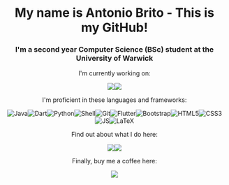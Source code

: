<h1 align="center"> My name is Antonio Brito - This is my GitHub!</h1>
<h3 align="center">
    I'm a second year Computer Science (BSc) student at the University of Warwick
</h3>

<p align="center">I'm currently working on:</p>
<p align="center" style="display:flex; justify-content: center; flex-wrap: wrap;"><span></span>
<a href="https://www.butterfly-social.com"><img src="https://img.shields.io/badge/Butterfly-fc62b2?style=for-the-badge"/></a><span> </span>
<a href="https://warwick.guide/"><img src="https://img.shields.io/badge/Warwick.Guide-43cc68?style=for-the-badge"/></a><span> </span>
</p>

<p align="center">I'm proficient in these languages and frameworks:</p>

<p align="center" style="display:flex; justify-content: center; flex-wrap: wrap;">
<span></span>
<img alt="Java" src="https://img.shields.io/badge/Java-F89820?style=for-the-badge&logo=java&logoColor=white"/><span> </span>
<img alt="Dart" src="https://img.shields.io/badge/dart-%230175C2.svg?style=for-the-badge&logo=dart&logoColor=white"/><span></span>
<img alt="Python" src="https://img.shields.io/badge/python-3670A0?style=for-the-badge&logo=python&logoColor=ffdd54"/><span></span>
<img alt="Shell" src="https://img.shields.io/badge/shell_script-%23121011.svg?style=for-the-badge&logo=gnu-bash&logoColor=white"/><span></span>
<img alt="Git" src="https://img.shields.io/badge/git-%23F05033.svg?style=for-the-badge&logo=git&logoColor=white"/><span></span>
<img alt="Flutter" src="https://img.shields.io/badge/Flutter-%2302569B.svg?style=for-the-badge&logo=Flutter&logoColor=white"/><span></span>
<img alt="Bootstrap" src="https://img.shields.io/badge/bootstrap-%23563D7C.svg?style=for-the-badge&logo=bootstrap&logoColor=white"/><span></span>
<img alt="HTML5" src="https://img.shields.io/badge/html5-%23E34F26.svg?style=for-the-badge&logo=html5&logoColor=white"/><span></span>
<img alt="CSS3" src="https://img.shields.io/badge/css3-%231572B6.svg?style=for-the-badge&logo=css3&logoColor=white"/><span></span>
<img alt="JS" src="https://img.shields.io/badge/javascript-%23323330.svg?style=for-the-badge&logo=javascript&logoColor=%23F7DF1E"/><span></span>
<img alt="LaTeX" src="https://img.shields.io/badge/latex-%23008080.svg?style=for-the-badge&logo=latex&logoColor=white"/><span></span>
</p>

<p align="center">Find out about what I do here:</p>

<p align="center" style="display:flex; justify-content: center; flex-wrap: wrap;">
<span></span>
<a href="https://warwick.ac.uk/fac/sci/dcs/"><img src="https://img.shields.io/badge/Warwick_University-621F65?style=for-the-badge"/></a><span> </span>
<a href="https://uwso.wordpress.com/about-us/"><img src="https://img.shields.io/badge/University_Of_Warwick_Symphony_Orchestra-1f244a?style=for-the-badge"/></a><span> </span>

</p>

<p align="center">Finally, buy me a coffee here:</p>

<p align="center" style="display:flex; justify-content: center; flex-wrap: wrap;">
<span></span>
<a href="https://www.buymeacoffee.com/antbr"><img src="https://img.shields.io/badge/Buy%20Me%20a%20Coffee-ffdd00?style=for-the-badge&logo=buy-me-a-coffee&logoColor=black"/></a><span> </span>
</p>